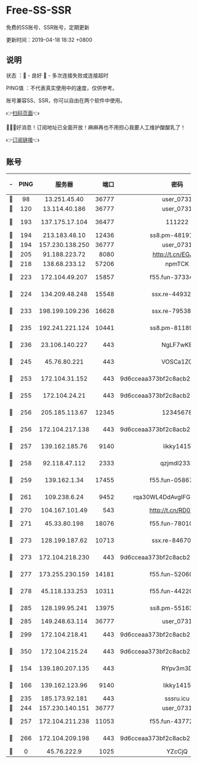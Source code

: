 # Free-SS-SSR

免费的SS账号、SSR账号，定期更新

更新时间：2019-04-18 18:32 +0800

## 说明

状态     ：🙂 - 良好 🙁 - 多次连接失败或连接超时

PING值   ：不代表真实使用中的速度，仅供参考。

账号兼容SS、SSR，你可以自由在两个软件中使用。

👉[扫码页面](https://liesauer.github.io/Free-SS-SSR/)👈

🎉🎉🎉好消息！订阅地址已全面开放！麻麻再也不用担心我要人工维护酸酸乳了！

👉[订阅链接](https://www.liesauer.net/yogurt/subscribe?ACCESS_TOKEN=DAYxR3mMaZAsaqUb)👈

## 账号

|-|PING|服务器|端口|密码|加密方式|区域|
|:----:|:----:|:-----:|-----:|:----:|:----:|:----:|
|🙂|98|13.251.45.40|36777|user_0731|chacha20|SG|
|🙂|120|13.114.40.186|36777|user_0731|chacha20|JP|
|🙂|193|137.175.17.104|36477|111222|aes-256-cfb|US|
|🙂|194|213.183.48.10|12436|ss8.pm-48191124|rc4-md5|RU|
|🙂|194|157.230.138.250|36777|user_0731|chacha20|US|
|🙂|205|91.188.223.72|8080|http://t.cn/EGJIyrl|rc4-md5|RU|
|🙂|218|138.68.233.12|57206|npmTCK|rc4-md5|US|
|🙂|223|172.104.49.207|15857|f55.fun-37334646|aes-256-cfb|SG|
|🙂|224|134.209.48.248|15548|ssx.re-44932376|aes-256-cfb|US|
|🙂|233|198.199.109.236|16628|ssx.re-79538912|aes-256-cfb|US|
|🙂|235|192.241.221.124|10441|ss8.pm-81189488|aes-256-cfb|US|
|🙂|236|23.106.140.227|443|NgLF7wKB|aes-256-cfb|US|
|🙂|245|45.76.80.221|443|VOSCa1ZG|aes-256-cfb|DE|
|🙂|253|172.104.31.152|443|9d6cceaa373bf2c8acb22e60b6a58be6|aes-256-cfb|US|
|🙂|255|172.104.24.21|443|9d6cceaa373bf2c8acb22e60b6a58be6|aes-256-cfb|US|
|🙂|256|205.185.113.67|12345|12345678|aes-256-cfb|US|
|🙂|256|172.104.217.138|443|9d6cceaa373bf2c8acb22e60b6a58be6|aes-256-cfb|US|
|🙂|257|139.162.185.76|9140|likky1415|aes-256-cfb|DE|
|🙂|258|92.118.47.112|2333|qzjmdl2333|aes-256-cfb|US|
|🙂|259|139.162.1.34|17455|f55.fun-05867060|aes-256-cfb|SG|
|🙂|261|109.238.6.24|9452|rqa30WL4DdAvgIFG6Fs3znzTa|aes-256-cfb|FR|
|🙂|270|104.167.101.49|543|http://t.cn/RD0D7sx|rc4-md5|CA|
|🙂|271|45.33.80.198|18076|f55.fun-78010722|aes-256-cfb|US|
|🙂|273|128.199.187.62|10713|ssx.re-84670047|aes-256-cfb|SG|
|🙂|273|172.104.218.230|443|9d6cceaa373bf2c8acb22e60b6a58be6|aes-256-cfb|US|
|🙂|277|173.255.230.159|14181|f55.fun-52060044|aes-256-cfb|US|
|🙂|278|45.118.133.253|10311|f55.fun-44220046|aes-256-cfb|SG|
|🙂|285|128.199.95.241|13975|ss8.pm-55163159|aes-256-cfb|SG|
|🙂|285|149.248.63.114|36777|user_0731|chacha20|CA|
|🙂|299|172.104.218.41|443|9d6cceaa373bf2c8acb22e60b6a58be6|aes-256-cfb|US|
|🙂|350|172.104.215.24|443|9d6cceaa373bf2c8acb22e60b6a58be6|aes-256-cfb|US|
|🙂|154|139.180.207.135|443|RYpv3m3D|aes-256-cfb|JP|
|🙂|166|139.162.123.96|9140|likky1415|aes-256-cfb|JP|
|🙂|235|185.173.92.181|443|sssru.icu|rc4-md5|RU|
|🙂|244|157.230.140.151|36777|user_0731|chacha20|US|
|🙂|257|172.104.211.238|11053|f55.fun-43772326|aes-256-cfb|US|
|🙂|266|172.104.209.198|443|9d6cceaa373bf2c8acb22e60b6a58be6|aes-256-cfb|US|
|🙁|0|45.76.222.9|1025|YZcCjQ|rc4-md5|JP|
